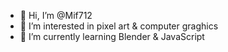 - 👋 Hi, I’m @Mif712
- 👀 I’m interested in pixel art & computer graghics
- 🌱 I’m currently learning Blender & JavaScript

<!---
- 💞️ I’m looking to collaborate on ...
- 📫 How to reach me ...
- 😄 Pronouns: ...
- ⚡ Fun fact: ...

Mif712/Mif712 is a ✨ special ✨ repository because its `README.md` (this file) appears on your GitHub profile.
You can click the Preview link to take a look at your changes.
--->

